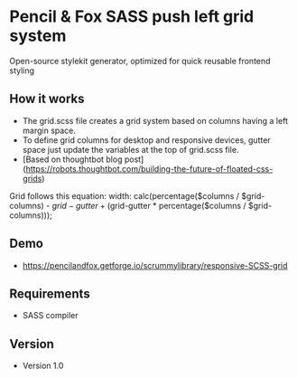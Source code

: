 # Pencil & Fox SASS push left grid system
Open-source stylekit generator, optimized for quick reusable frontend styling

## How it works
- The grid.scss file creates a grid system based on columns having a left margin space.
- To define grid columns for desktop and responsive devices, gutter space just update the variables at the top of grid.scss file.
- [Based on thoughtbot blog post] (https://robots.thoughtbot.com/building-the-future-of-floated-css-grids)

Grid follows this equation:
width: calc(percentage($columns / $grid-columns) - $grid-gutter + ($grid-gutter * percentage($columns / $grid-columns)));

## Demo
- https://pencilandfox.getforge.io/scrummylibrary/responsive-SCSS-grid

## Requirements
- SASS compiler

## Version
- Version 1.0
